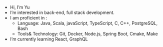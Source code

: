 - Hi, I’m Yu
- I’m interested in back-end, full stack development.
- I am proficient in :
  - Language: Java, Scala, javaScript, TypeScript, C, C++, PostgreSQL, Bash
  - Tools& Technology: Git, Docker, Node.js, Spring Boot, Cmake, Make
- I’m currently learning React, GraphQL

<!---
redpandaQAQ/redpandaQAQ is a ✨ special ✨ repository because its `README.md` (this file) appears on your GitHub profile.
You can click the Preview link to take a look at your changes.
--->
